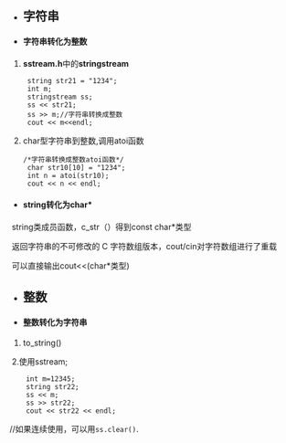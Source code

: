 - ## 字符串

- #### 字符串转化为整数

1. **sstream.h**中的**stringstream**

   ```
   	string str21 = "1234";
   	int m;
   	stringstream ss;
   	ss << str21;
   	ss >> m;//字符串转换成整数
   	cout << m<<endl;
   ```

2. char型字符串到整数,调用atoi函数

   ```
   /*字符串转换成整数atoi函数*/
   	char str10[10] = "1234";
   	int n = atoi(str10);
   	cout << n << endl;
   
   ```

- #### string转化为char*

​		string类成员函数，c_str（）得到const  char*类型

​		返回字符串的不可修改的 C 字符数组版本，cout/cin对字符数组进行了重载

​		可以直接输出cout<<(char*类型)

- ## 整数

- #### 整数转化为字符串

1. to_string()

​	2.使用sstream;

```
	int m=12345;
	string str22;
	ss << m;
	ss >> str22;
	cout << str22 << endl;
```

//如果连续使用，可以用`ss.clear()`.